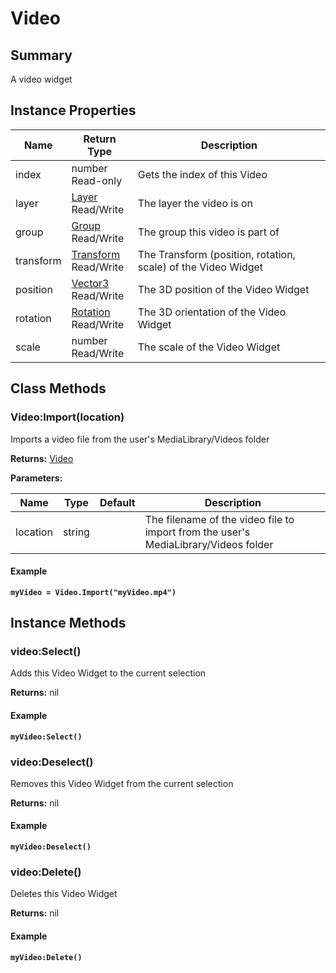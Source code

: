 
# Video

## Summary
A video widget


## Instance Properties

<table data-full-width="false">
<thead><tr><th>Name</th><th>Return Type</th><th>Description</th></tr></thead>
<tbody>
<tr><td>index</td><td>number<br>Read-only</td><td>Gets the index of this Video</td></tr>
<tr><td>layer</td><td><a href="layer.md">Layer</a><br>Read/Write</td><td>The layer the video is on</td></tr>
<tr><td>group</td><td><a href="group.md">Group</a><br>Read/Write</td><td>The group this video is part of</td></tr>
<tr><td>transform</td><td><a href="transform.md">Transform</a><br>Read/Write</td><td>The Transform (position, rotation, scale) of the Video Widget</td></tr>
<tr><td>position</td><td><a href="vector3.md">Vector3</a><br>Read/Write</td><td>The 3D position of the Video Widget</td></tr>
<tr><td>rotation</td><td><a href="rotation.md">Rotation</a><br>Read/Write</td><td>The 3D orientation of the Video Widget</td></tr>
<tr><td>scale</td><td>number<br>Read/Write</td><td>The scale of the Video Widget</td></tr>
</tbody></table>



## Class Methods

        
### Video:Import(location)

Imports a video file from the user's MediaLibrary/Videos folder

**Returns:** <a href="video.md">Video</a> 


**Parameters:**

<table data-full-width="false">
<thead><tr><th>Name</th><th>Type</th><th>Default</th><th>Description</th></tr></thead>
<tbody><tr><td>location</td><td>string</td><td></td><td>The filename of the video file to import from the user's MediaLibrary/Videos folder</td></tr></tbody></table>




#### Example

<pre class="language-lua"><code class="lang-lua"><strong>myVideo = Video.Import("myVideo.mp4")</strong></code></pre>



    

## Instance Methods

        
### video:Select()

Adds this Video Widget to the current selection

**Returns:** nil 




#### Example

<pre class="language-lua"><code class="lang-lua"><strong>myVideo:Select()</strong></code></pre>




### video:Deselect()

Removes this Video Widget from the current selection

**Returns:** nil 




#### Example

<pre class="language-lua"><code class="lang-lua"><strong>myVideo:Deselect()</strong></code></pre>




### video:Delete()

Deletes this Video Widget

**Returns:** nil 




#### Example

<pre class="language-lua"><code class="lang-lua"><strong>myVideo:Delete()</strong></code></pre>



    
